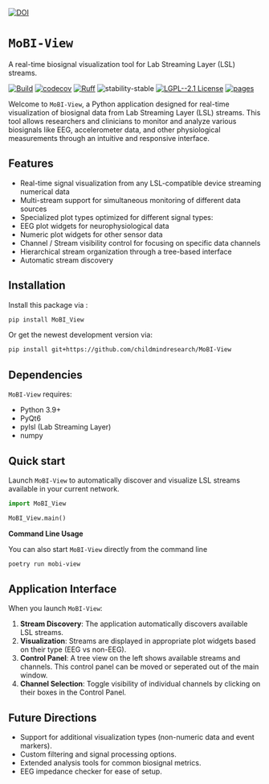 [![DOI](https://zenodo.org/badge/657341621.svg)](https://zenodo.org/doi/10.5281/zenodo.10383685)

# `MoBI-View`

A real-time biosignal visualization tool for Lab Streaming Layer (LSL) streams.

[![Build](https://github.com/childmindresearch/MoBI-View/actions/workflows/test.yaml/badge.svg?branch=main)](https://github.com/childmindresearch/MoBI-View/actions/workflows/test.yaml?query=branch%3Amain)
[![codecov](https://codecov.io/gh/childmindresearch/MoBI_View/branch/main/graph/badge.svg?token=22HWWFWPW5)](https://codecov.io/gh/childmindresearch/MoBI-View)
[![Ruff](https://img.shields.io/endpoint?url=https://raw.githubusercontent.com/astral-sh/ruff/main/assets/badge/v2.json)](https://github.com/astral-sh/ruff)
![stability-stable](https://img.shields.io/badge/stability-stable-green.svg)
[![LGPL--2.1 License](https://img.shields.io/badge/license-LGPL--2.1-blue.svg)](https://github.com/childmindresearch/MoBI-View/blob/main/LICENSE)
[![pages](https://img.shields.io/badge/api-docs-blue)](https://childmindresearch.github.io/MoBI_View)

Welcome to `MoBI-View`, a Python application designed for real-time visualization of biosignal data from Lab Streaming Layer (LSL) streams. This tool allows researchers and clinicians to monitor and analyze various biosignals like EEG, accelerometer data, and other physiological measurements through an intuitive and responsive interface.

## Features

- Real-time signal visualization from any LSL-compatible device streaming numerical data
- Multi-stream support for simultaneous monitoring of different data sources
- Specialized plot types optimized for different signal types:
- EEG plot widgets for neurophysiological data
- Numeric plot widgets for other sensor data
- Channel / Stream visibility control for focusing on specific data channels
- Hierarchical stream organization through a tree-based interface
- Automatic stream discovery

## Installation

Install this package via :

```sh
pip install MoBI_View
```

Or get the newest development version via:

```sh
pip install git+https://github.com/childmindresearch/MoBI-View
```

## Dependencies

`MoBI-View` requires:

- Python 3.9+
- PyQt6
- pylsl (Lab Streaming Layer)
- numpy

## Quick start

Launch `MoBI-View` to automatically discover and visualize LSL streams available in your current network.

```Python
import MoBI_View

MoBI_View.main()
```

**Command Line Usage**

You can also start `MoBI-View` directly from the command line

```sh
poetry run mobi-view
```

## Application Interface

When you launch `MoBI-View`:

1. **Stream Discovery**: The application automatically discovers available LSL streams.
2. **Visualization**: Streams are displayed in appropriate plot widgets based on their type (EEG vs non-EEG).
3. **Control Panel**: A tree view on the left shows available streams and channels. This control panel can be moved or seperated out of the main window.
4. **Channel Selection**: Toggle visibility of individual channels by clicking on their boxes in the Control Panel.

## Future Directions

- Support for additional visualization types (non-numeric data and event markers).
- Custom filtering and signal processing options.
- Extended analysis tools for common biosignal metrics.
- EEG impedance checker for ease of setup.

